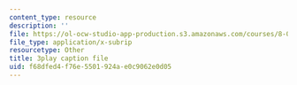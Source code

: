 ```yaml
---
content_type: resource
description: ''
file: https://ol-ocw-studio-app-production.s3.amazonaws.com/courses/8-05-quantum-physics-ii-fall-2013/f68dfed4f76e5501924ae0c9062e0d05_QI13S04w8dM.vtt
file_type: application/x-subrip
resourcetype: Other
title: 3play caption file
uid: f68dfed4-f76e-5501-924a-e0c9062e0d05
---
```

